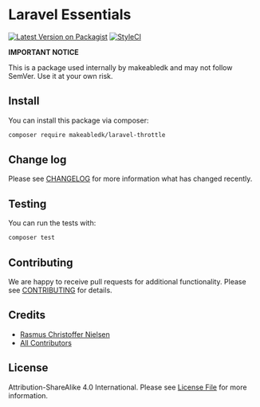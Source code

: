 
# Laravel Essentials

[![Latest Version on Packagist](https://img.shields.io/packagist/v/makeabledk/laravel-throttle.svg?style=flat-square)](https://packagist.org/packages/makeabledk/laravel-throttle)
[![StyleCI](https://styleci.io/repos/191527727/shield?branch=master)](https://styleci.io/repos/191527727)


**IMPORTANT NOTICE** 

This is a package used internally by makeabledk and may not follow SemVer. Use it at your own risk.


## Install

You can install this package via composer:

``` bash
composer require makeabledk/laravel-throttle
```

## Change log

Please see [CHANGELOG](CHANGELOG.md) for more information what has changed recently.

## Testing

You can run the tests with:

```bash
composer test
```

## Contributing

We are happy to receive pull requests for additional functionality. Please see [CONTRIBUTING](CONTRIBUTING.md) for details.

## Credits

- [Rasmus Christoffer Nielsen](https://github.com/rasmuscnielsen)
- [All Contributors](../../contributors)

## License

Attribution-ShareAlike 4.0 International. Please see [License File](LICENSE.md) for more information.